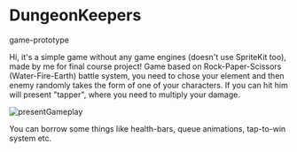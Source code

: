 # DungeonKeepers
game-prototype



Hi, it's a simple game without any game engines (doesn't use SpriteKit too), made by me for final course project!
Game based on Rock-Paper-Scissors (Water-Fire-Earth) battle system, you need to chose your element and then enemy randomly takes the form of one of your characters. If you can hit him will present "tapper", where you need to multiply your damage.

![presentGameplay](https://github.com/greyfruit/DungeonKeepers/blob/master/presentGameplay.gif "Gameplay")

You can borrow some things like health-bars, queue animations, tap-to-win system etc.
